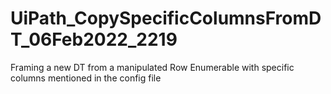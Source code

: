 # UiPath_CopySpecificColumnsFromDT_06Feb2022_2219
Framing a new DT from a manipulated Row Enumerable with specific columns mentioned in the config file
